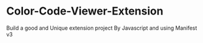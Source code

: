 # Color-Code-Viewer-Extension
Build a good and Unique extension project By Javascript and using Manifest v3 
